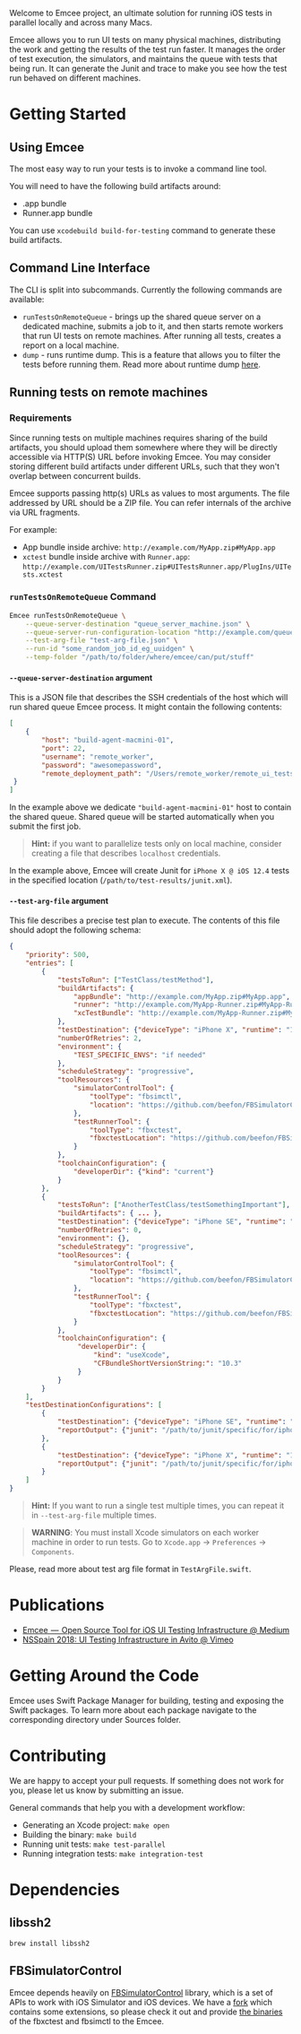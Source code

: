 Welcome to Emcee project, an ultimate solution for running iOS tests in parallel locally and across many Macs. 

Emcee allows you to run UI tests on many physical machines, distributing the work and getting the results of the test run faster.
It manages the order of test execution, the simulators, and maintains the queue with tests that being run. 
It can generate the Junit and trace to make you see how the test run behaved on different machines.

# Getting Started

## Using Emcee

The most easy way to run your tests is to invoke a command line tool.

You will need to have the following build artifacts around:

* .app bundle
* Runner.app bundle

You can use `xcodebuild build-for-testing` command to generate these build artifacts. 

## Command Line Interface

The CLI is split into subcommands. Currently the following commands are available:

- `runTestsOnRemoteQueue` - brings up the shared queue server on a dedicated machine, submits a job to it, and then starts remote workers that run UI tests on remote machines. After running all tests, creates a report on a local machine.
- `dump` - runs runtime dump. This is a feature that allows you to filter the tests before running them. Read more about runtime dump [here](Sources/RuntimeDump).

## Running tests on remote machines

### Requirements

Since running tests on multiple machines requires sharing of the build artifacts, you should upload them somewhere where they will be directly accessible via HTTP(S) URL before invoking Emcee. You may consider storing different build artifacts under different URLs, such that they won't overlap between concurrent builds.

Emcee supports passing http(s) URLs as values to most arguments. The file addressed by URL should be a ZIP file. 
You can refer internals of the archive via URL fragments.

For example:

- App bundle inside archive: `http://example.com/MyApp.zip#MyApp.app`
- `xctest` bundle inside archive with `Runner.app`: `http://example.com/UITestsRunner.zip#UITestsRunner.app/PlugIns/UITests.xctest`

### `runTestsOnRemoteQueue` Command

```bash
Emcee runTestsOnRemoteQueue \
    --queue-server-destination "queue_server_machine.json" \
    --queue-server-run-configuration-location "http://example.com/queue_config.json" \
    --test-arg-file "test-arg-file.json" \
    --run-id "some_random_job_id_eg_uuidgen" \
    --temp-folder "/path/to/folder/where/emcee/can/put/stuff"
```

#### `--queue-server-destination` argument

This is a JSON file that describes the SSH credentials of the host which will run shared queue Emcee process. It might contain the following contents:

```json
[
    {
        "host": "build-agent-macmini-01",
        "port": 22,
        "username": "remote_worker",
        "password": "awesomepassword",
        "remote_deployment_path": "/Users/remote_worker/remote_ui_tests.noindex/"
 }
]
```

In the example above we dedicate `"build-agent-macmini-01"` host to contain the shared queue. Shared queue will be started automatically when you submit the first job.

> **Hint:** if you want to parallelize tests only on local machine, consider creating a file that describes `localhost` credentials.

In the example above, Emcee will create Junit for `iPhone X @ iOS 12.4` tests in the specified location (`/path/to/test-results/junit.xml`).

#### `--test-arg-file` argument

This file describes a precise test plan to execute. The contents of this file should adopt the following schema:

```json
{
    "priority": 500,
    "entries": [
        {
            "testsToRun": ["TestClass/testMethod"],
            "buildArtifacts": {
                "appBundle": "http://example.com/MyApp.zip#MyApp.app",
                "runner": "http://example.com/MyApp-Runner.zip#MyApp-Runner.app",
                "xcTestBundle": "http://example.com/MyApp-Runner.zip#MyApp-Runner.app/PlugIns/UITests.xctest"
            },
            "testDestination": {"deviceType": "iPhone X", "runtime": "11.0"},
            "numberOfRetries": 2,
            "environment": {
                "TEST_SPECIFIC_ENVS": "if needed"
            },
            "scheduleStrategy": "progressive",
            "toolResources": {
                "simulatorControlTool": {
                    "toolType": "fbsimctl", 
                    "location": "https://github.com/beefon/FBSimulatorControl/releases/download/avito0.0.6/fbsimctl_20191111T182802.zip"
                },
                "testRunnerTool": {
                    "toolType": "fbxctest",
                    "fbxctestLocation": "https://github.com/beefon/FBSimulatorControl/releases/download/avito0.0.6/fbxctest_20191108T173517.zip"
                }
            },
            "toolchainConfiguration": {
                "developerDir": {"kind": "current"}
            }
        },
        {
            "testsToRun": ["AnotherTestClass/testSomethingImportant"],
            "buildArtifacts": { ... },
            "testDestination": {"deviceType": "iPhone SE", "runtime": "12.0"},
            "numberOfRetries": 0,
            "environment": {},
            "scheduleStrategy": "progressive",
            "toolResources": {
                "simulatorControlTool": {
                    "toolType": "fbsimctl", 
                    "location": "https://github.com/beefon/FBSimulatorControl/releases/download/avito0.0.6/fbsimctl_20191111T182802.zip"
                },
                "testRunnerTool": {
                    "toolType": "fbxctest",
                    "fbxctestLocation": "https://github.com/beefon/FBSimulatorControl/releases/download/avito0.0.6/fbxctest_20191108T173517.zip"
                }
            },
            "toolchainConfiguration": {
                 "developerDir": {
                     "kind": "useXcode",
                     "CFBundleShortVersionString:": "10.3"
                 }
            }
        }
    ],
    "testDestinationConfigurations": [
        {
            "testDestination": {"deviceType": "iPhone SE", "runtime": "12.0"},
            "reportOutput": {"junit": "/path/to/junit/specific/for/iphone_se/ios12.0/junit.xml"}
        },
        {
            "testDestination": {"deviceType": "iPhone X", "runtime": "11.0"},
            "reportOutput": {"junit": "/path/to/junit/specific/for/iphone_x/ios11.0/junit.xml"}
        }
    ]
}
```

> **Hint:** If you want to run a single test multiple times, you can repeat it in `--test-arg-file` multiple times. 

> **WARNING**: You must install Xcode simulators on each worker machine in order to run tests. Go to `Xcode.app` -> `Preferences` -> `Components`.

Please, read more about test arg file format in `TestArgFile.swift`.

# Publications

- [Emcee  —  Open Source Tool for iOS UI Testing Infrastructure @ Medium](https://link.medium.com/aHywQuI6jU)
- [NSSpain 2018: UI Testing Infrastructure in Avito @ Vimeo](https://vimeo.com/292738016)

# Getting Around the Code

Emcee uses Swift Package Manager for building, testing and exposing the Swift packages. To learn more about each package navigate to the corresponding directory under Sources folder. 

# Contributing

We are happy to accept your pull requests. If something does not work for you, please let us know by submitting an issue. 

General commands that help you with a development workflow:

- Generating an Xcode project: `make open`
- Building the binary: `make build`
- Running unit tests: `make test-parallel`
- Running integration tests: `make integration-test`

# Dependencies

## libssh2

`brew install libssh2`

## FBSimulatorControl

Emcee depends heavily on [FBSimulatorControl](https://github.com/beefon/FBSimulatorControl) library, which is a set of APIs to work with iOS Simulator and iOS devices. 
We have a [fork](https://github.com/beefon/FBSimulatorControl) which contains some extensions, so please check it out and 
provide [the binaries](https://github.com/beefon/FBSimulatorControl/releases/tag/avito0.0.5) of the fbxctest and fbsimctl to the Emcee. 
